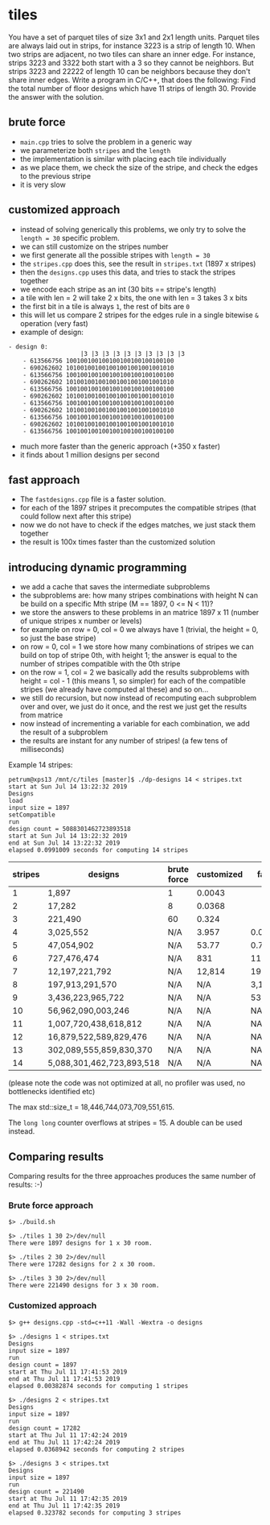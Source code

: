 # tiles

You have a set of parquet tiles of size 3x1 and 2x1 length units.
Parquet tiles are always laid out in strips, for instance 3223 is a strip of length 10.
When two strips are adjacent, no two tiles can share an inner edge.
For instance, strips 3223 and 3322 both start with a 3 so they cannot be neighbors.
But strips 3223 and 22222 of length 10 can be neighbors because they don't share inner edges.
Write a program in C/C++, that does the following:
Find the total number of floor designs which have 11 strips of length 30.  Provide the answer with the solution.

## brute force
* ```main.cpp``` tries to solve the problem in a generic way
* we parameterize both ```stripes``` and the ```length```
* the implementation is similar with placing each tile individually
* as we place them, we check the size of the stripe, and check the edges to the previous stripe
* it is very slow

## customized approach
* instead of solving generically this problems, we only try to solve the ```length = 30``` specific problem.
* we can still customize on the stripes number
* we first generate all the possible stripes with ```length = 30```
* the ```stripes.cpp``` does this, see the result in ```stripes.txt``` (1897 x stripes)
* then the ```designs.cpp``` uses this data, and tries to stack the stripes together
* we encode each stripe as an int (30 bits == stripe's length)
* a tile with len = 2 will take 2 x bits, the one with len = 3 takes 3 x bits
* the first bit in a tile is always ```1```, the rest of bits are ```0```
* this will let us compare 2 stripes for the edges rule in a single bitewise ```&``` operation (very fast)
* example of design:
```
- design 0:
                    |3 |3 |3 |3 |3 |3 |3 |3 |3 |3
	- 613566756 100100100100100100100100100100
	- 690262602 101001001001001001001001001010
	- 613566756 100100100100100100100100100100
	- 690262602 101001001001001001001001001010
	- 613566756 100100100100100100100100100100
	- 690262602 101001001001001001001001001010
	- 613566756 100100100100100100100100100100
	- 690262602 101001001001001001001001001010
	- 613566756 100100100100100100100100100100
	- 690262602 101001001001001001001001001010
	- 613566756 100100100100100100100100100100
```
* much more faster than the generic approach (+350 x faster)
* it finds about 1 million designs per second

## fast approach

 
* The ```fastdesigns.cpp``` file is a faster solution.
* for each of the 1897 stripes it precomputes the compatible stripes (that could follow next after this stripe) 
* now we do not have to check if the edges matches, we just stack them together
* the result is 100x times faster than the customized solution

## introducing dynamic programming
* we add a cache that saves the intermediate subproblems
* the subproblems are: how many stripes combinations with height N can be build on a specific Mth stripe (M == 1897, 0 <= N < 11)?
* we store the answers to these problems in an matrice 1897 x 11 (number of unique stripes x number or levels)
* for example on row = 0, col = 0 we always have 1 (trivial, the height = 0, so just the base stripe)
* on row = 0, col = 1 we store how many combinations of stripes we can build on top of stripe 0th, with height 1; the answer is equal to the number of stripes compatible with the 0th stripe
* on the row = 1, col = 2 we basically add the results subproblems with height = col - 1 (this means 1, so simpler) for each of the compatible stripes (we already have computed al these) and so on...
* we still do recursion, but now instead of recomputing each subproblem over and over, we just do it once, and the rest we just get the results from matrice
* now instead of incrementing a variable for each combination, we add the result of a subproblem
* the results are instant for any number of stripes! (a few tens of milliseconds)

Example 14 stripes:
```
petrum@xps13 /mnt/c/tiles [master]$ ./dp-designs 14 < stripes.txt
start at Sun Jul 14 13:22:32 2019
Designs
load
input size = 1897
setCompatible
run
design count = 5088301462723893518
start at Sun Jul 14 13:22:32 2019
end at Sun Jul 14 13:22:32 2019
elapsed 0.0991009 seconds for computing 14 stripes
```
stripes	| designs | 	brute force    	| customized | fast
------- | --------|------------|---------|----
1 	    |  1,897  | 1 |	 0.0043	 |
2 	    |  17,282 | 8|	0.0368  |
3 	    |  221,490 | 60 |   0.324  | 
4 	    |  3,025,552 	|  N/A | 3.957 | 0.0865
5 	    |  47,054,902 | N/A | 53.77  | 0.793
6 	    |  727,476,474 | N/A | 831	 | 11.6
7 	    | 12,197,221,792 |  N/A |   12,814   | 190
8 	    | 197,913,291,570   	|     N/A | N/A  | 3,116
9 	    | 	3,436,223,965,722	       	|     N/A | N/A  | 53,236
10 	    | 	56,962,090,003,246	       	|     N/A | N/A  | NA
11 	    | 	1,007,720,438,618,812	       	|     N/A | N/A  | NA
12 	    | 	16,879,522,589,829,476	       	|     N/A | N/A  | NA
13 	    | 	302,089,555,859,830,370	       	|     N/A | N/A  | NA
14 	    | 	5,088,301,462,723,893,518    	|     N/A | N/A  | NA

(please note the code was not optimized at all, no profiler was used, no bottlenecks identified etc)

The max std::size_t = 18,446,744,073,709,551,615.

The ```long long``` counter overflows at stripes = 15.
A double can be used instead.

## Comparing results

Comparing results for the three approaches produces the same number of results: :-)
### Brute force approach
```
$> ./build.sh

$> ./tiles 1 30 2>/dev/null
There were 1897 designs for 1 x 30 room.

$> ./tiles 2 30 2>/dev/null
There were 17282 designs for 2 x 30 room.

$> ./tiles 3 30 2>/dev/null
There were 221490 designs for 3 x 30 room.
```
### Customized approach
```
$> g++ designs.cpp -std=c++11 -Wall -Wextra -o designs

$> ./designs 1 < stripes.txt
Designs
input size = 1897
run
design count = 1897
start at Thu Jul 11 17:41:53 2019
end at Thu Jul 11 17:41:53 2019
elapsed 0.00382874 seconds for computing 1 stripes

$> ./designs 2 < stripes.txt
Designs
input size = 1897
run
design count = 17282
start at Thu Jul 11 17:42:24 2019
end at Thu Jul 11 17:42:24 2019
elapsed 0.0368942 seconds for computing 2 stripes

$> ./designs 3 < stripes.txt
Designs
input size = 1897
run
design count = 221490
start at Thu Jul 11 17:42:35 2019
end at Thu Jul 11 17:42:35 2019
elapsed 0.323782 seconds for computing 3 stripes
```






